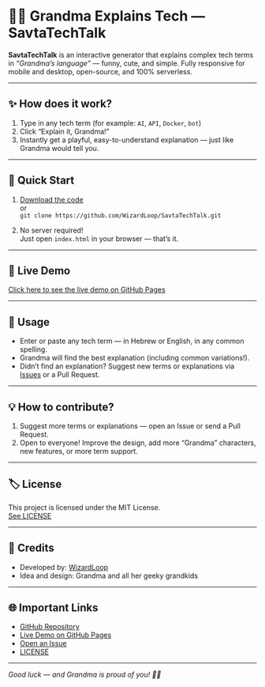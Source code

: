 # 👵💡 Grandma Explains Tech — SavtaTechTalk

**SavtaTechTalk** is an interactive generator that explains complex tech terms in *“Grandma’s language”* — funny, cute, and simple. Fully responsive for mobile and desktop, open-source, and 100% serverless.

---

## ✨ How does it work?

1. Type in any tech term (for example: `AI`, `API`, `Docker`, `bot`)
2. Click “Explain it, Grandma!”
3. Instantly get a playful, easy-to-understand explanation — just like Grandma would tell you.

---

## 🚀 Quick Start

1. [Download the code](https://github.com/WizardLoop/SavtaTechTalk/archive/refs/heads/main.zip)  
   or  
   `git clone https://github.com/WizardLoop/SavtaTechTalk.git`

2. No server required!  
   Just open `index.html` in your browser — that’s it.

---

## 📱 Live Demo

[Click here to see the live demo on GitHub Pages](https://wizardloop.github.io/SavtaTechTalk/)

---

## 🧩 Usage

- Enter or paste any tech term — in Hebrew or English, in any common spelling.
- Grandma will find the best explanation (including common variations!).
- Didn’t find an explanation? Suggest new terms or explanations via [Issues](https://github.com/WizardLoop/SavtaTechTalk/issues) or a Pull Request.

---

## 💡 How to contribute?

1. Suggest more terms or explanations — open an Issue or send a Pull Request.
2. Open to everyone! Improve the design, add more “Grandma” characters, new features, or more term support.

---

## 🏷️ License

This project is licensed under the MIT License.  
[See LICENSE](LICENSE)

---

## 🙏 Credits

- Developed by: [WizardLoop](https://github.com/WizardLoop)
- Idea and design: Grandma and all her geeky grandkids

---

## 🌐 Important Links

- [GitHub Repository](https://github.com/WizardLoop/SavtaTechTalk)
- [Live Demo on GitHub Pages](https://wizardloop.github.io/SavtaTechTalk/)
- [Open an Issue](https://github.com/WizardLoop/SavtaTechTalk/issues)
- [LICENSE](LICENSE)

---

*Good luck — and Grandma is proud of you! 👵🍪*
